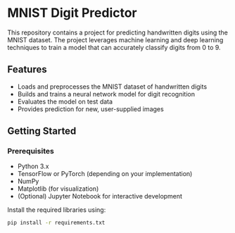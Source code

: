 # MNIST Digit Predictor

This repository contains a project for predicting handwritten digits using the MNIST dataset. The project leverages machine learning and deep learning techniques to train a model that can accurately classify digits from 0 to 9.

## Features

- Loads and preprocesses the MNIST dataset of handwritten digits
- Builds and trains a neural network model for digit recognition
- Evaluates the model on test data
- Provides prediction for new, user-supplied images

## Getting Started

### Prerequisites

- Python 3.x
- TensorFlow or PyTorch (depending on your implementation)
- NumPy
- Matplotlib (for visualization)
- (Optional) Jupyter Notebook for interactive development

Install the required libraries using:

```bash
pip install -r requirements.txt
